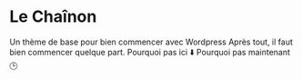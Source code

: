 Le Chaînon
===============

Un thème de base pour bien commencer avec Wordpress
Après tout, il faut bien commencer quelque part.
Pourquoi pas ici ⬇️ Pourquoi pas maintenant 🕒